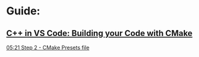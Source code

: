 # Guide:
## [C++ in VS Code: Building your Code with CMake](https://youtu.be/_BWU5mWqVA4)

[05:21 Step 2 - CMake Presets file](https://youtu.be/_BWU5mWqVA4?t=321)
